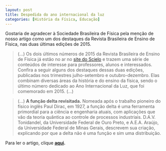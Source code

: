 ```yaml
---
layout: post
title: Despedida do ano internacional da luz
categories: [História da Física, Educação]
---
```


Gostaria de agradecer à Sociedade Brasileira de Física pela menção de nosso artigo como um dos destaques da Revista Brasileira de Ensino de Física, nas duas últimas edições de 2015.

> (...) Os dois últimos números de 2015 da Revista Brasileira de Ensino de Física já estão no ar no [site do Scielo](http://www.scielo.br/scielo.php?script=sci_serial&pid=1806-1117&lng=en&nrm=iso) e trazem uma série de conteúdos de interesse para professores, alunos e interessados. Confira a seguir alguns dos destaques dessas duas edições, publicadas nos trimestres julho-setembro e outubro-dezembro. Elas combinam 
> diversas áreas da história e do ensino da física, sendo o último número 
> dedicado ao Ano Internacional da Luz, que foi comemorado em 2015. (...)

> (...) **A função delta revisitada.** Nomeada após o trabalho pioneiro do físico inglês Paul Dirac, em 1927, a função delta é uma ferramenta primordial para a ciência e engenharia atuais, com aplicações que vão da teoria quântica ao controle de processos industriais. D.A.V. Tonidandel, da Universidade Federal de Ouro Preto, e A.E.A. Araújo, da Universidade Federal de Minas Gerais, 
> descrevem sua criação, explicando por que a delta não é uma função e sim
>  uma distribuição.

Para ler o artigo, clique **[aqui](http://ref.scielo.org/gyywhs).**
